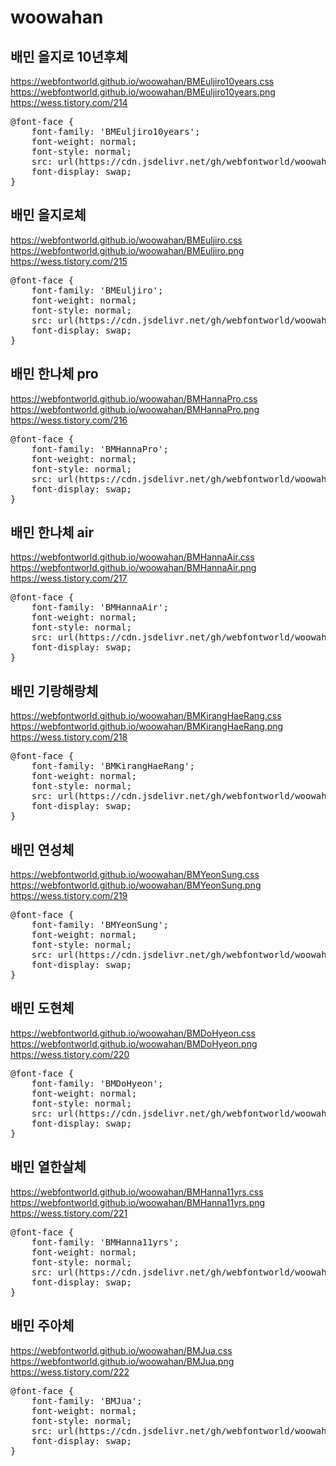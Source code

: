 # woowahan

## 배민 을지로 10년후체<br>
https://webfontworld.github.io/woowahan/BMEuljiro10years.css<br>
https://webfontworld.github.io/woowahan/BMEuljiro10years.png<br>
https://wess.tistory.com/214

<pre>
@font-face {
    font-family: 'BMEuljiro10years';
    font-weight: normal; 
    font-style: normal; 
    src: url(https://cdn.jsdelivr.net/gh/webfontworld/woowahan/BMEuljiro10years.woff2) format('woff2');
    font-display: swap;
}
</pre>

## 배민 을지로체<br>
https://webfontworld.github.io/woowahan/BMEuljiro.css<br>
https://webfontworld.github.io/woowahan/BMEuljiro.png<br>
https://wess.tistory.com/215

<pre>
@font-face {
    font-family: 'BMEuljiro';
    font-weight: normal; 
    font-style: normal; 
    src: url(https://cdn.jsdelivr.net/gh/webfontworld/woowahan/BMEuljiro.woff2) format('woff2');
    font-display: swap;
}
</pre>

## 배민 한나체 pro<br>
https://webfontworld.github.io/woowahan/BMHannaPro.css<br>
https://webfontworld.github.io/woowahan/BMHannaPro.png<br>
https://wess.tistory.com/216

<pre>
@font-face {
    font-family: 'BMHannaPro';
    font-weight: normal; 
    font-style: normal; 
    src: url(https://cdn.jsdelivr.net/gh/webfontworld/woowahan/BMHannaPro.woff2) format('woff2');
    font-display: swap;
}
</pre>

## 배민 한나체 air<br>
https://webfontworld.github.io/woowahan/BMHannaAir.css<br>
https://webfontworld.github.io/woowahan/BMHannaAir.png<br>
https://wess.tistory.com/217

<pre>
@font-face {
    font-family: 'BMHannaAir';
    font-weight: normal; 
    font-style: normal; 
    src: url(https://cdn.jsdelivr.net/gh/webfontworld/woowahan/BMHannaAir.woff2) format('woff2');
    font-display: swap;
}
</pre>

## 배민 기랑해랑체<br>
https://webfontworld.github.io/woowahan/BMKirangHaeRang.css<br>
https://webfontworld.github.io/woowahan/BMKirangHaeRang.png<br>
https://wess.tistory.com/218

<pre>
@font-face {
    font-family: 'BMKirangHaeRang';
    font-weight: normal; 
    font-style: normal; 
    src: url(https://cdn.jsdelivr.net/gh/webfontworld/woowahan/BMKirangHaeRang.woff2) format('woff2');
    font-display: swap;
}
</pre>

## 배민 연성체<br>
https://webfontworld.github.io/woowahan/BMYeonSung.css<br>
https://webfontworld.github.io/woowahan/BMYeonSung.png<br>
https://wess.tistory.com/219

<pre>
@font-face {
    font-family: 'BMYeonSung';
    font-weight: normal; 
    font-style: normal; 
    src: url(https://cdn.jsdelivr.net/gh/webfontworld/woowahan/BMYeonSung.woff2) format('woff2');
    font-display: swap;
}
</pre>

## 배민 도현체<br>
https://webfontworld.github.io/woowahan/BMDoHyeon.css<br>
https://webfontworld.github.io/woowahan/BMDoHyeon.png<br>
https://wess.tistory.com/220

<pre>
@font-face {
    font-family: 'BMDoHyeon';
    font-weight: normal; 
    font-style: normal; 
    src: url(https://cdn.jsdelivr.net/gh/webfontworld/woowahan/BMDoHyeon.woff2) format('woff2');
    font-display: swap;
}
</pre>

## 배민 열한살체<br>
https://webfontworld.github.io/woowahan/BMHanna11yrs.css<br>
https://webfontworld.github.io/woowahan/BMHanna11yrs.png<br>
https://wess.tistory.com/221

<pre>
@font-face {
    font-family: 'BMHanna11yrs';
    font-weight: normal; 
    font-style: normal; 
    src: url(https://cdn.jsdelivr.net/gh/webfontworld/woowahan/BMHanna11yrs.woff2) format('woff2');
    font-display: swap;
}
</pre>

## 배민 주아체<br>
https://webfontworld.github.io/woowahan/BMJua.css<br>
https://webfontworld.github.io/woowahan/BMJua.png<br>
https://wess.tistory.com/222

<pre>
@font-face {
    font-family: 'BMJua';
    font-weight: normal; 
    font-style: normal; 
    src: url(https://cdn.jsdelivr.net/gh/webfontworld/woowahan/BMJua.woff2) format('woff2');
    font-display: swap;
}
</pre>
